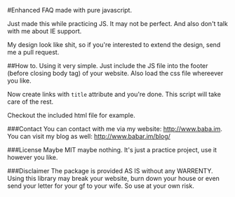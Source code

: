 #Enhanced FAQ made with pure javascript.

Just made this while practicing JS. It may not be perfect. And also don't talk with me about IE support.

My design look like shit, so if you're interested to extend the design, send me a pull request.


##How to.
Using it very simple.
Just include the JS file into the footer (before closing body tag) of your website. Also load the css file whereever you like.

Now create links with `title` attribute and you're done. This script will take care of the rest.

Checkout the included html file for example.


###Contact
You can contact with me via my website: http://www.baba.im.
You can visit my blog as well: http://www.babar.im/blog/


###License
Maybe MIT maybe nothing. It's just a practice project, use it however you like.


###Disclaimer
The package is provided AS IS without any WARRENTY. Using this library may break your website, burn down your house or even send your letter for your gf to your wife. So use at your own risk.